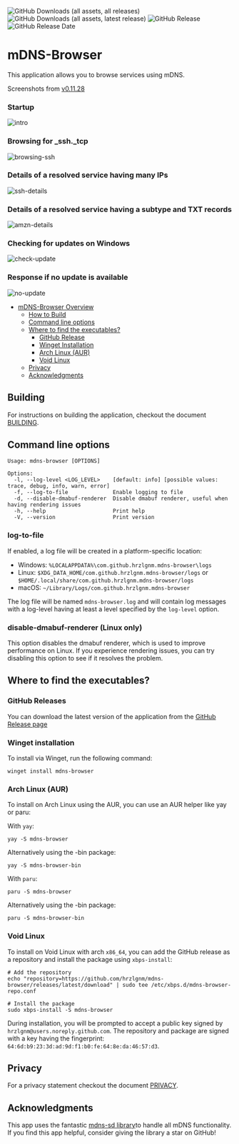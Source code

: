 ![GitHub Downloads (all assets, all releases)](https://img.shields.io/github/downloads/hrzlgnm/mdns-browser/total)
![GitHub Downloads (all assets, latest release)](https://img.shields.io/github/downloads/hrzlgnm/mdns-browser/latest/total)
![GitHub Release](https://img.shields.io/github/v/release/hrzlgnm/mdns-browser)
![GitHub Release Date](https://img.shields.io/github/release-date/hrzlgnm/mdns-browser)

# mDNS-Browser

This application allows you to browse services using mDNS.

Screenshots from [v0.11.28](https://github.com/hrzlgnm/mdns-browser/releases/tag/mdns-browser-v0.11.28)

### Startup

![intro](./screenshots/intro.png)

### Browsing for \_ssh.\_tcp

![browsing-ssh](./screenshots/browsing-_ssh._tcp.png)

### Details of a resolved service having many IPs

![ssh-details](./screenshots/_ssh._tcp.details.png)

### Details of a resolved service having a subtype and TXT records

![amzn-details](./screenshots/_amzn-wplay._tcp-details.png)

### Checking for updates on Windows

![check-update](./screenshots/check-update.png)

### Response if no update is available

![no-update](./screenshots/no-update.png)

<!--toc:start-->

- [mDNS-Browser Overview](#mdns-browser)
  - [How to Build](#building)
  - [Command line options](#command-line-options)
  - [Where to find the executables?](#where-to-find-the-executables)
    - [GitHub Release](#github-releases)
    - [Winget Installation](#winget-installation)
    - [Arch Linux (AUR)](#arch-linux-aur)
    - [Void Linux](#void-linux)
  - [Privacy](#privacy)
  - [Acknowledgments](#acknowledgments)
  <!--toc:end-->

## Building

For instructions on building the application, checkout the document [BUILDING](BUILDING.md).

## Command line options

```console
Usage: mdns-browser [OPTIONS]

Options:
  -l, --log-level <LOG_LEVEL>    [default: info] [possible values: trace, debug, info, warn, error]
  -f, --log-to-file              Enable logging to file
  -d, --disable-dmabuf-renderer  Disable dmabuf renderer, useful when having rendering issues
  -h, --help                     Print help
  -V, --version                  Print version

```

### log-to-file

If enabled, a log file will be created in a platform-specific location:

- Windows: `%LOCALAPPDATA%\com.github.hrzlgnm.mdns-browser\logs`
- Linux: `$XDG_DATA_HOME/com.github.hrzlgnm.mdns-browser/logs` or `$HOME/.local/share/com.github.hrzlgnm.mdns-browser/logs`
- macOS: `~/Library/Logs/com.github.hrzlgnm.mdns-browser`

The log file will be named `mdns-browser.log` and will contain log messages with a log-level having at least a level specified by the `log-level` option.

### disable-dmabuf-renderer (Linux only)

This option disables the dmabuf renderer, which is used to improve performance on Linux.
If you experience rendering issues, you can try disabling this option to see if it resolves the problem.

## Where to find the executables?

### GitHub Releases

You can download the latest version of the application from the [GitHub Release page](https://github.com/hrzlgnm/mdns-browser/releases/latest)

### Winget installation

To install via Winget, run the following command:

```console
winget install mdns-browser
```

### Arch Linux (AUR)

To install on Arch Linux using the AUR, you can use an AUR helper like yay or paru:

With `yay`:

```console
yay -S mdns-browser
```

Alternatively using the -bin package:

```console
yay -S mdns-browser-bin
```

With `paru`:

```console
paru -S mdns-browser
```

Alternatively using the -bin package:

```console
paru -S mdns-browser-bin
```

### Void Linux

To install on Void Linux with arch `x86_64`, you can add the GitHub release as a repository and install the package using `xbps-install`:

```console
# Add the repository
echo "repository=https://github.com/hrzlgnm/mdns-browser/releases/latest/download" | sudo tee /etc/xbps.d/mdns-browser-repo.conf

# Install the package
sudo xbps-install -S mdns-browser
```

During installation, you will be prompted to accept a public key signed by `hrzlgnm@users.noreply.github.com`. The repository and package are signed with a key having the fingerprint: `64:6d:b9:23:3d:ad:9d:f1:b0:fe:64:8e:da:46:57:d3`.

## Privacy

For a privacy statement checkout the document [PRIVACY](PRIVACY.md).

## Acknowledgments

This app uses the fantastic [mdns-sd library](https://github.com/keepsimple1/mdns-sd)to handle all mDNS functionality. If you find this app helpful, consider giving the library a star on GitHub!

